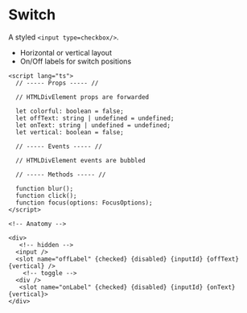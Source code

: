 <script>
    import Playground from './SwitchPlayground.svelte';
</script>

# Switch

A styled `<input type=checkbox/>`.

- Horizontal or vertical layout
- On/Off labels for switch positions

<Playground />

```svelte
<script lang="ts">
  // ----- Props ----- //

  // HTMLDivElement props are forwarded

  let colorful: boolean = false;
  let offText: string | undefined = undefined;
  let onText: string | undefined = undefined;
  let vertical: boolean = false;

  // ----- Events ----- //

  // HTMLDivElement events are bubbled

  // ----- Methods ----- //

  function blur();
  function click();
  function focus(options: FocusOptions);
</script>

<!-- Anatomy -->

<div>
   <!-- hidden -->
  <input />
  <slot name="offLabel" {checked} {disabled} {inputId} {offText} {vertical} />
    <!-- toggle -->
  <div />
   <slot name="onLabel" {checked} {disabled} {inputId} {onText} {vertical}>
</div>
```
